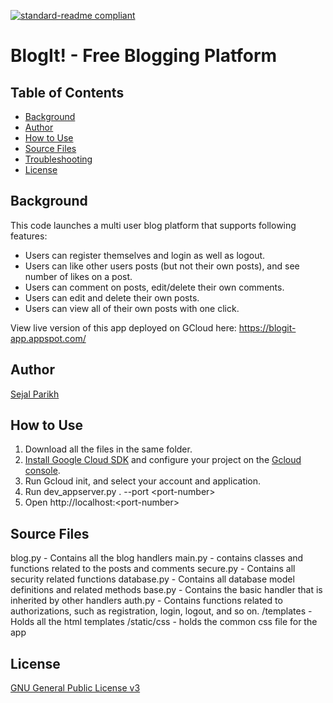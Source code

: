 [![standard-readme compliant](https://img.shields.io/badge/readme%20style-standard-brightgreen.svg?style=flat-square)](https://github.com/RichardLitt/standard-readme)

# BlogIt! - Free Blogging Platform

## Table of Contents
- [Background](#background)
- [Author](#author)
- [How to Use](#how-to-use)
- [Source Files](#source-files)
- [Troubleshooting](#troubleshooting)
- [License](#license)

## Background
This code launches a multi user blog platform that supports following features:
  - Users can register themselves and login as well as logout.
  - Users can like other users posts (but not their own posts), and see number of likes on a post.
  - Users can comment on posts, edit/delete their own comments.
  - Users can edit and delete their own posts.
  - Users can view all of their own posts with one click.
  
View live version of this app deployed on GCloud here: https://blogit-app.appspot.com/

## Author
[Sejal Parikh](https://in.linkedin.com/in/sejalparikh)

## How to Use
1. Download all the files in the same folder.
2. [Install Google Cloud SDK](https://cloud.google.com/sdk/downloads) and configure your project on the [Gcloud console](https://console.cloud.google.com/?_ga=1.161349432.42502844.1490027497).
3. Run Gcloud init, and select your account and application.
4. Run dev_appserver.py . --port &lt;port-number&gt;
5. Open http://localhost:&lt;port-number&gt;

## Source Files
blog.py - Contains all the blog handlers
main.py - contains classes and functions related to the posts and comments
secure.py - Contains all security related functions
database.py - Contains all database model definitions and related methods
base.py - Contains the basic handler that is inherited by other handlers
auth.py - Contains functions related to authorizations, such as registration, login, logout, and so on.
/templates - Holds all the html templates
/static/css - holds the common css file for the app

## License
[GNU General Public License v3](../LICENSE)
